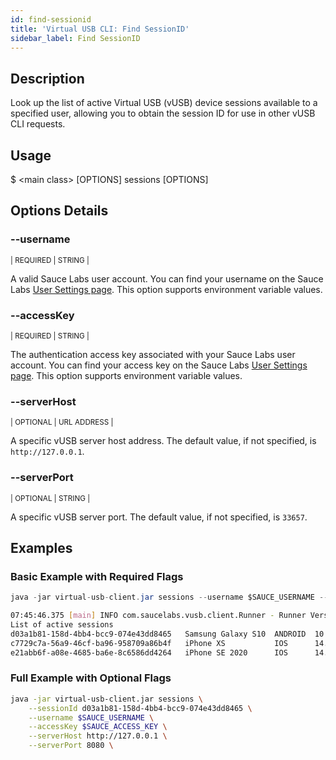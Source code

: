 ```yaml
---
id: find-sessionid
title: 'Virtual USB CLI: Find SessionID'
sidebar_label: Find SessionID
---
```


## Description

Look up the list of active Virtual USB (vUSB) device sessions available to a specified user, allowing you to obtain the session ID for use in other vUSB CLI requests.

## Usage

<span className="cli">$ &lt;main class&gt; [OPTIONS] sessions [OPTIONS]</span>

## Options Details

### <span className="cli">--username</span>

<div className="cli-desc">
<p><small>| REQUIRED | STRING |</small></p>

A valid Sauce Labs user account. You can find your username on the Sauce Labs [User Settings page](https://app.saucelabs.com/user-settings). This option supports environment variable values.

</div>

### <span className="cli">--accessKey</span>

<div className="cli-desc">
<p><small>| REQUIRED | STRING |</small></p>

The authentication access key associated with your Sauce Labs user account. You can find your access key on the Sauce Labs [User Settings page](https://app.saucelabs.com/user-settings). This option supports environment variable values.

</div>

### <span className="cli">--serverHost</span>

<div className="cli-desc">
<p><small>| OPTIONAL | URL ADDRESS |</small></p>

A specific vUSB server host address. The default value, if not specified, is `http://127.0.0.1`.

</div>

### <span className="cli">--serverPort</span>

<div className="cli-desc">
<p><small>| OPTIONAL | STRING |</small></p>

A specific vUSB server port. The default value, if not specified, is `33657`.

</div>

## Examples

### Basic Example with Required Flags

```java title="Session Lookup Request"
java -jar virtual-usb-client.jar sessions --username $SAUCE_USERNAME --accessKey $SAUCE_ACCESS_KEY
```

```bash title="Sample Response"
07:45:46.375 [main] INFO com.saucelabs.vusb.client.Runner - Runner Version 2.0.0
List of active sessions
d03a1b81-158d-4bb4-bcc9-074e43dd8465   Samsung Galaxy S10  ANDROID  10
c7729c7a-56a9-46cf-ba96-958709a86b4f   iPhone XS           IOS      14.3
e21abb6f-a08e-4685-ba6e-8c6586dd4264   iPhone SE 2020      IOS      14.3
```

### Full Example with Optional Flags

```bash
java -jar virtual-usb-client.jar sessions \
    --sessionId d03a1b81-158d-4bb4-bcc9-074e43dd8465 \
    --username $SAUCE_USERNAME \
    --accessKey $SAUCE_ACCESS_KEY \
    --serverHost http://127.0.0.1 \
    --serverPort 8080 \
```
